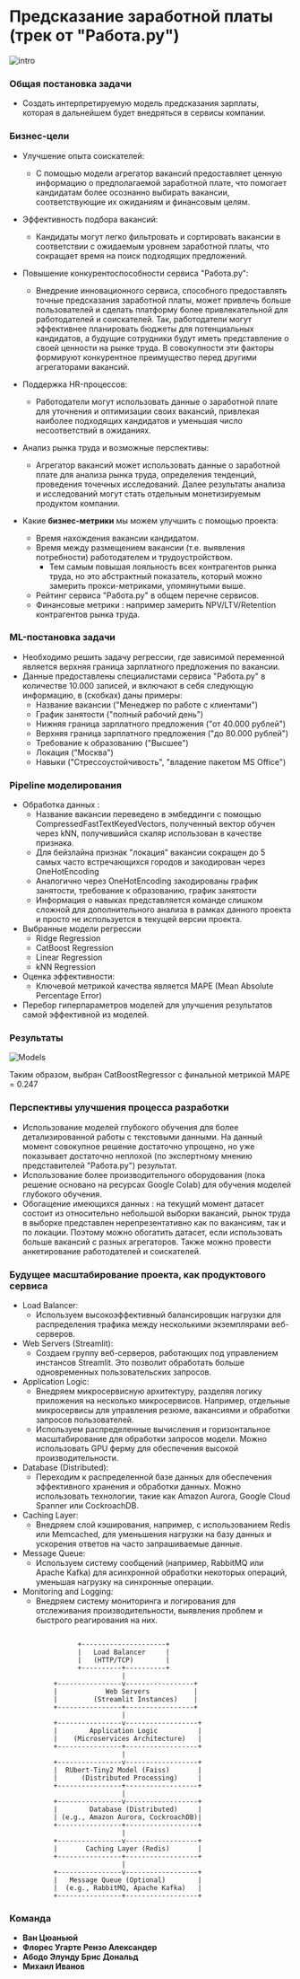 # Предсказание заработной платы (трек от "Работа.ру")

![intro](./logs/intro.png)

### Общая постановка задачи
- Создать интерпретируемую модель предсказания зарплаты, которая в дальнейшем будет внедряться в сервисы компании.

### Бизнес-цели
- Улучшение опыта соискателей:
  - С помощью модели агрегатор вакансий предоставляет ценную информацию о предполагаемой заработной плате, что помогает кандидатам более осознанно выбирать вакансии, соответствующие их ожиданиям и финансовым целям.
- Эффективность подбора вакансий:
  - Кандидаты могут легко фильтровать и сортировать вакансии в соответствии с ожидаемым уровнем заработной платы, что сокращает время на поиск подходящих предложений.
- Повышение конкурентоспособности сервиса "Работа.ру":
  - Внедрение инновационного сервиса, способного предоставлять точные предсказания заработной платы, может привлечь больше пользователей и сделать платформу более привлекательной для работодателей и соискателей. Так, работодатели могут эффективнее планировать бюджеты для потенциальных кандидатов, а будущие сотрудники будут иметь представление о своей ценности на рынке труда. В совокупности эти факторы формируют конкурентное преимущество перед другими агрегаторами вакансий.
- Поддержка HR-процессов:
  - Работодатели могут использовать данные о заработной плате для уточнения и оптимизации своих вакансий, привлекая наиболее подходящих кандидатов и уменьшая число несоответствий в ожиданиях.
- Анализ рынка труда и возможные перспективы:
  - Агрегатор вакансий может использовать данные о заработной плате для анализа рынка труда, определения тенденций, проведения точечных исследований. Далее результаты анализа и исследований могут стать отдельным монетизируемым продуктом компании.

- Какие **бизнес-метрики** мы можем улучшить с помощью проекта:
  - Время нахождения вакансии кандидатом.
  - Время между размещением вакансии (т.е. выявления потребности) работодателем и трудоустройством.
    - Тем самым повышая лояльность всех контрагентов рынка труда, но это абстрактный показатель, который можно замерить прокси-метриками, упомянутыми выше.
  - Рейтинг сервиса "Работа.ру" в общем перечне сервисов.
  - Финансовые метрики : например замерить NPV/LTV/Retention контрагентов рынка труда.
 
### ML-постановка задачи
- Необходимо решить задачу регрессии, где зависимой переменной является верхняя граница зарплатного предложения по вакансии.
- Данные предоставлены специалистами сервиса "Работа.ру" в количестве 10.000 записей, и включают в себя следующую информацию, в (скобках) даны примеры:
  - Название вакансии ("Менеджер по работе с клиентами")
  - График занятости ("полный рабочий день")
  - Нижняя граница зарплатного предложения ("от 40.000 рублей")
  - Верхняя граница зарплатного предложения ("до 80.000 рублей")
  - Требование к образованию ("Высшее")
  - Локация ("Москва")
  - Навыки ("Стрессоустойчивость", "владение пакетом MS Office")


### Pipeline моделирования
- Обработка данных :
  - Название вакансии переведено в эмбеддинги с помощью CompressedFastTextKeyedVectors, полученный вектор обучен через kNN, получившийся скаляр использован в качестве признака.
  - Для бейзлайна признак "локация" вакансии сокращен до 5 самых часто встречающихся городов и закодирован через OneHotEncoding
  - Аналогично через OneHotEncoding закодированы график занятости, требование к образованию, график занятости
  - Информация о навыках представляется команде слишком сложной для дополнительного анализа в рамках данного проекта и просто не используется в текущей версии проекта.
- Выбранные модели регрессии
    - Ridge Regression
    - CatBoost Regression
    - Linear Regression
    - kNN Regression
- Оценка эффективности:
  - Ключевой метрикой качества является MAPE (Mean Absolute Percentage Error)
- Перебор гиперпараметров моделей для улучшения результатов самой эффективной из моделей.
  
### Результаты 

![Models](./logs/model_comparison.png)

Таким образом, выбран CatBoostRegressor с финальной метрикой MAPE = 0.247

### Перспективы улучшения процесса разработки
- Использование моделей глубокого обучения для более детализированной работы с текстовыми данными. На данный момент совокупное решение достаточно упрощено, но уже показывает достаточно неплохой (по экспертному мнению представителей "Работа.ру") результат.
- Использование более производительного оборудования (пока решение основано на ресурсах Google Colab) для обучения моделей глубокого обучения.
- Обогащение имеющихся данных : на текущий момент датасет состоит из относительно небольшой выборки вакансий, рынок труда в выборке представлен нерепрезентативно как по вакансиям, так и по локации. Поэтому можно обогатить датасет, если использовать больше вакансий с разных агрегаторов. Также можно провести анкетирование работодателей и соискателей.


### Будущее масштабирование проекта, как продуктового сервиса
- Load Balancer:
  - Используем высокоэффективный балансировщик нагрузки для распределения трафика между несколькими экземплярами веб-серверов.
- Web Servers (Streamlit):
  - Создаем группу веб-серверов, работающих под управлением инстансов Streamlit. Это позволит обработать больше одновременных пользовательских запросов.
- Application Logic:
  - Внедряем микросервисную архитектуру, разделяя логику приложения на несколько микросервисов. Например, отдельные микросервисы для управления резюме, вакансиями и обработки запросов пользователей.
  - Используем распределенные вычисления и горизонтальное масштабирование для обработки запросов модели. Можно использовать GPU ферму для обеспечения высокой производительности.
- Database (Distributed):
  - Переходим к распределенной базе данных для обеспечения эффективного хранения и обработки данных. Можно использовать технологии, такие как Amazon Aurora, Google Cloud Spanner или CockroachDB.
- Caching Layer:
  - Внедряем слой кэширования, например, с использованием Redis или Memcached, для уменьшения нагрузки на базу данных и ускорения ответов на часто запрашиваемые данные.
- Message Queue:
  - Используем систему сообщений (например, RabbitMQ или Apache Kafka) для асинхронной обработки некоторых операций, уменьшая нагрузку на синхронные операции.
- Monitoring and Logging:
  - Внедряем систему мониторинга и логирования для отслеживания производительности, выявления проблем и быстрого реагирования на них.

```

                 +---------------------+
                 |   Load Balancer     |
                 |   (HTTP/TCP)        |
                 +----------+----------+
                            |
           +----------------v-----------------+
           |            Web Servers           |
           |         (Streamlit Instances)    |
           +----------------+-----------------+
                            |
           +----------------v------------------+
           |        Application Logic          |
           |    (Microservices Architecture)   |
           +----------------+------------------+
                            |
           +----------------v------------------+
           |  RUbert-Tiny2 Model (Faiss)       |
           |      (Distributed Processing)     |
           +----------------+------------------+
                            |
           +----------------v------------------+
           |        Database (Distributed)     |
           | (e.g., Amazon Aurora, CockroachDB)|
           +----------------+------------------+
                            |
           +----------------v------------------+
           |       Caching Layer (Redis)       |
           +----------------+------------------+
                            |
           +----------------v------------------+
           |   Message Queue (Optional)        |
           |  (e.g., RabbitMQ, Apache Kafka)   |
           +----------------+------------------+

```

### Команда 
- **Ван Цюаньюй**
- **Флорес Угарте Рензо Александер**
- **Абодо Элунду Брис Дональд**
- **Михаил Иванов**
